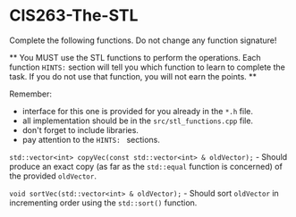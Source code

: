 # CIS263-The-STL

Complete the following functions.  Do not change any function signature!

** You MUST use the STL functions to perform the operations.  Each function ```HINTS:``` section will tell you which function to learn to complete the task.  If you do not use that function, you will not earn the points. **

Remember:

- interface for this one is provided for you already in the ```*.h``` file.
- all implementation should be in the ```src/stl_functions.cpp``` file.
- don't forget to include libraries.
- pay attention to the ```HINTS: ``` sections.

```std::vector<int> copyVec(const std::vector<int> & oldVector);``` - Should produce an exact copy (as far as the ```std::equal``` function is concerned) of the provided ```oldVector```.

```void sortVec(std::vector<int> & oldVector);``` - Should sort ```oldVector``` in incrementing order using the ```std::sort()``` function.
